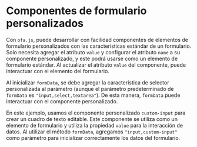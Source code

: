 <template is="exm-article">
<a href="../../publics/examples/custom-form-element/demo.html" preview></a>
<a href="../../publics/examples/custom-form-element/test-demo.html" main></a>
<a href="../../publics/examples/custom-form-element/custom-input.html"></a>
</template>

# Componentes de formulario personalizados

Con `ofa.js`, puede desarrollar con facilidad componentes de elementos de formulario personalizados con las características estándar de un formulario. Solo necesita agregar el atributo `value` y configurar el atributo `name` a su componente personalizado, y este podrá usarse como un elemento de formulario estándar. Al actualizar el atributo `value` del componente, puede interactuar con el elemento del formulario.

Al inicializar `formData`, se debe agregar la característica de selector personalizada al parámetro (aunque el parámetro predeterminado de `formData` es `"input,select,textarea"`). De esta manera, `formData` puede interactuar con el componente personalizado.

En este ejemplo, usamos el componente personalizado `custom-input` para crear un cuadro de texto editable. Este componente se utiliza como un elemento de formulario y utiliza la propiedad `value` para la interacción de datos. Al utilizar el método `formData`, agregamos `"input,custom-input"` como parámetro para inicializar correctamente los datos del formulario.
